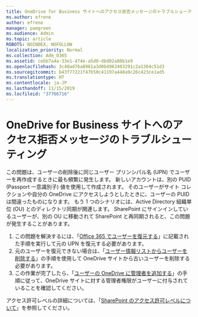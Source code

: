 ```yaml
---
title: OneDrive for Business サイトへのアクセス拒否メッセージのトラブルシューティング
ms.author: efrene
author: efrene
manager: pamgreen
ms.audience: Admin
ms.topic: article
ROBOTS: NOINDEX, NOFOLLOW
localization_priority: Normal
ms.collection: Adm_O365
ms.assetid: cebb7a4a-33e1-474e-a5d0-dbd02a80b1e9
ms.openlocfilehash: 3c40ad76a8961a3d0b4963483291c2a1364c51d3
ms.sourcegitcommit: b43f77221f47b50c41197a448a9c26c423ce1ad5
ms.translationtype: HT
ms.contentlocale: ja-JP
ms.lasthandoff: 11/15/2019
ms.locfileid: "37766716"
---
```

# <a name="troubleshooting-access-denied-messages-to-onedrive-for-business-sites"></a>OneDrive for Business サイトへのアクセス拒否メッセージのトラブルシューティング

この問題は、ユーザーの削除後に同じユーザー プリンシパル名 (UPN) でユーザーを再作成するときに最も頻繁に発生します。 新しいアカウントは、別の PUID (Passport 一意識別子) 値を使用して作成されます。 そのユーザーがサイト コレクションや自分の OneDrive にアクセスしようとしたときに、ユーザーの PUID は間違ったものになります。 もう 1 つのシナリオには、Active Directory 組織単位 (OU) とのディレクトリ同期が関連します。 SharePoint にサインインしているユーザーが、別の OU に移動されて SharePoint と再同期されると、この問題が発生することがあります。

1. この問題を解決するには、「[Office 365 でユーザーを復元する](https://docs.microsoft.com/office365/admin/add-users/restore-user?view=o365-worldwide)」に記載された手順を実行して元の UPN を復元する必要があります。
2. 元のユーザーを復元できない場合は、「[ユーザー情報リストからユーザーを削除する]()」の手順を使用して OneDrive サイトから古いユーザーを削除する必要があります。 
3. この作業が完了したら、「[ユーザーの OneDrive に管理者を追加する](https://docs.microsoft.com/sharepoint/manage-user-profiles?redirectSourcePath=%252fen-us%252farticle%252fmanage-user-profiles-in-the-sharepoint-admin-center-494bec9c-6654-41f0-920f-f7f937ea9723#add-and-remove-admins-for-a-users-onedrive)」の手順に従って、OneDrive サイトに対する管理者権限がユーザーに付与されていることを確認してください。

アクセス許可レベルの詳細については、「[SharePoint のアクセス許可レベルについて](https://docs.microsoft.com/sharepoint/understanding-permission-levels)」を参照してください。
